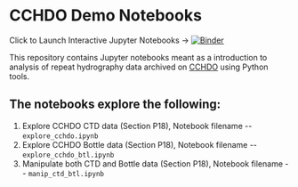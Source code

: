 # CCHDO Demo Notebooks  
Click to Launch Interactive Jupyter Notebooks -> [![Binder](https://mybinder.org/badge_logo.svg)](https://mybinder.org/v2/gh/cchdo/demo_notebooks/master)

This repository contains Jupyter notebooks meant as a introduction to analysis of repeat hydrography data archived on [CCHDO](https://cchdo.ucsd.edu) using Python tools.
## The notebooks explore the following:
1. Explore CCHDO CTD data (Section P18), Notebook filename -- `explore_cchdo.ipynb`
2. Explore CCHDO Bottle data (Section P18), Notebook filename -- `explore_cchdo_btl.ipynb`
3. Manipulate both CTD and Bottle data (Section P18), Notebook filename -- `manip_ctd_btl.ipynb`